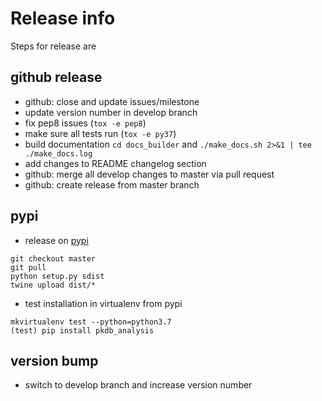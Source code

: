 # Release info
Steps for release are
## github release
* github: close and update issues/milestone
* update version number in develop branch
* fix pep8 issues (`tox -e pep8`)
* make sure all tests run (`tox -e py37`)
* build documentation `cd docs_builder` and `./make_docs.sh 2>&1 | tee ./make_docs.log`
* add changes to README changelog section
* github: merge all develop changes to master via pull request
* github: create release from master branch

## pypi
* release on [pypi](https://pypi.python.org/pypi/sbmlutils)
```
git checkout master
git pull
python setup.py sdist
twine upload dist/*
```
* test installation in virtualenv from pypi
```
mkvirtualenv test --python=python3.7
(test) pip install pkdb_analysis
```

## version bump
* switch to develop branch and increase version number